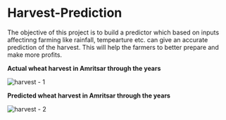 # Harvest-Prediction
The objective of this project is to build a predictor which based on inputs affectinng farming like rainfall, tempearture etc. can give an accurate prediction of the harvest. This will help the farmers to better prepare and make more profits. 

**Actual wheat harvest in Amritsar through the years**

![harvest - 1](https://user-images.githubusercontent.com/47295561/103455342-33dfff00-4d12-11eb-883a-d8e7957b1e57.png)

**Predicted wheat harvest in Amritsar through the years** 

![harvest - 2](https://user-images.githubusercontent.com/47295561/103455343-35a9c280-4d12-11eb-95e8-a93d41a66253.png)
